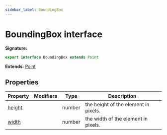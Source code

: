 ```yaml
---
sidebar_label: BoundingBox
---
```


# BoundingBox interface

**Signature:**

```typescript
export interface BoundingBox extends Point
```

**Extends:** [Point](./puppeteer.point.md)

## Properties

| Property                                    | Modifiers | Type   | Description                          |
| ------------------------------------------- | --------- | ------ | ------------------------------------ |
| [height](./puppeteer.boundingbox.height.md) |           | number | the height of the element in pixels. |
| [width](./puppeteer.boundingbox.width.md)   |           | number | the width of the element in pixels.  |

